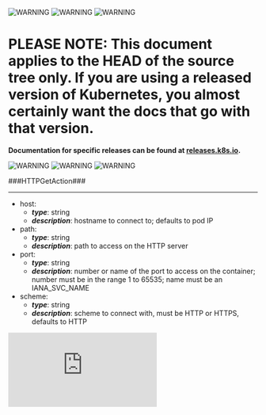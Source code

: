 <!-- BEGIN MUNGE: UNVERSIONED_WARNING -->

<!-- BEGIN STRIP_FOR_RELEASE -->

![WARNING](http://kubernetes.io/img/warning.png)
![WARNING](http://kubernetes.io/img/warning.png)
![WARNING](http://kubernetes.io/img/warning.png)

<h1>PLEASE NOTE: This document applies to the HEAD of the source
tree only. If you are using a released version of Kubernetes, you almost
certainly want the docs that go with that version.</h1>

<strong>Documentation for specific releases can be found at
[releases.k8s.io](http://releases.k8s.io).</strong>

![WARNING](http://kubernetes.io/img/warning.png)
![WARNING](http://kubernetes.io/img/warning.png)
![WARNING](http://kubernetes.io/img/warning.png)

<!-- END STRIP_FOR_RELEASE -->

<!-- END MUNGE: UNVERSIONED_WARNING -->
###HTTPGetAction###

---
* host: 
  * **_type_**: string
  * **_description_**: hostname to connect to; defaults to pod IP
* path: 
  * **_type_**: string
  * **_description_**: path to access on the HTTP server
* port: 
  * **_type_**: string
  * **_description_**: number or name of the port to access on the container; number must be in the range 1 to 65535; name must be an IANA_SVC_NAME
* scheme: 
  * **_type_**: string
  * **_description_**: scheme to connect with, must be HTTP or HTTPS, defaults to HTTP


<!-- BEGIN MUNGE: GENERATED_ANALYTICS -->
[![Analytics](https://kubernetes-site.appspot.com/UA-36037335-10/GitHub/docs/api-types/v1/HTTPGetAction.md?pixel)]()
<!-- END MUNGE: GENERATED_ANALYTICS -->
